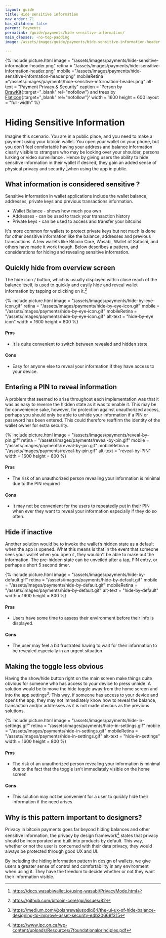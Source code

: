 ```yaml
---
layout: guide
title: Hide sensitive information
nav_order: 71
has_children: false
parent: Payments
permalink: /guide/payments/hide-sensitive-information/
main_classes: -no-top-padding
image: /assets/images/guide/payments/hide-sensitive-information-header.png

---
```

<!--

Editor's notes

This page provides an overview to a few patterns that can be incorporated by wallets to hide users sensitive information.

Illustration sources

- https://www.figma.com/file/TGJ8VxZOQ65In8kCir6eQt/Hide-sensitive-information-illustration?node-id=0%3A1
-->

{% include picture.html
   image = "/assets/images/payments/hide-sensitive-information-header.png"
   retina = "/assets/images/payments/hide-sensitive-information-header.png"
   mobile ="/assets/images/payments/hide-sensitive-information-header.png"
   mobileRetina ="/assets/images/payments/hide-sensitive-information-header.png"
   alt-text = "Payment Privacy & Security"
   caption = 'Person by [DrawKit](https://www.drawkit.io/illustrations/mobile-article-colour){:target="_blank" rel="nofollow"} and trees by [Flaticon](https://www.flaticon.com/free-icon/tree-with-many-leaves_25267){:target="_blank" rel="nofollow"}'
   width = 1600
   height = 600
   layout = "full-width"
%}

# Hiding Sensitive Information

Imagine this scenario. You are in a public place, and you need to make a payment using your bitcoin wallet. You open your wallet on your phone, but you don’t feel comfortable having your address and balance information clearly visible to strangers who may be looking over your shoulder, persons lurking or video surveillance . Hence by giving users the ability to hide sensitive information in their wallet if desired, they gain an added sense of physical privacy and security [^3]when using the app in public.

## What information is considered sensitive ?

Sensitive information in wallet applications include the wallet balance, addresses, private keys and previous transactions information. 
- Wallet Balance - shows how much you own
- Addresses - can be used to track your transaction history
- Private keys - can be used to access and transfer your bitcoins

It's more common for wallets to protect private keys but not much is done for other sensitive information like the balance, addresses and previous transactions. A few wallets like Bitcoin Core, Wasabi, Wallet of Satoshi, and others have made it work though. Below describes a pattern, and considerations for hiding and revealing sensitive information.

## Quickly hide from overview screen

The hide icon / button, which is usually displayed within close reach of the balance itself, is used to quickly and easily hide and reveal wallet information by tapping or clicking on it.[^2]

{% include picture.html
   image = "/assets/images/payments/hide-by-eye-icon.gif"
   retina = "/assets/images/payments/hide-by-eye-icon.gif"
   mobile = "/assets/images/payments/hide-by-eye-icon.gif"
   mobileRetina = "/assets/images/payments/hide-by-eye-icon.gif"
   alt-text = "hide-by-eye icon"
   width = 1600
   height = 800
%}

#### Pros

- It is quite convenient to switch between revealed and hidden state

#### Cons

- Easy for anyone else to reveal your information if they have access to your device.


## Entering a PIN to reveal information

A problem that seemed to arise throughout each implementation was that it was as easy to reverse the hidden state as it was to enable it. This may be for convenience sake, however, for protection against unauthorized access, perhaps you should only be able to unhide your information if a PIN or password has been entered. This could therefore reaffirm the identity of the wallet owner for extra security.

{% include picture.html
   image = "/assets/images/payments/reveal-by-pin.gif"
   retina = "/assets/images/payments/reveal-by-pin.gif"
   mobile = "/assets/images/payments/reveal-by-pin.gif"
   mobileRetina = "/assets/images/payments/reveal-by-pin.gif"
   alt-text = "reveal-by-PIN"
   width = 1600
   height = 800
%}

#### Pros

- The risk of an unauthorized person revealing your information is minimal due to the PIN required

#### Cons

- It may not be convenient for the users to repeatedly put in their PIN when ever they want to reveal your information especially if they do so often.

  

##  Hide if inactive 

Another solution would be to invoke the wallet’s hidden state as a default when the app is opened. What this means is that in the event that someone sees your wallet when you open it, they wouldn't be able to make out the information. The pre-hidden state can be unveiled  after a tap, PIN entry, or perhaps a short 5 second timer.

{% include picture.html
   image = "/assets/images/payments/hide-by-default.gif"
   retina = "/assets/images/payments/hide-by-default.gif"
   mobile = "/assets/images/payments/hide-by-default.gif"
   mobileRetina = "/assets/images/payments/hide-by-default.gif"
   alt-text = "hide-by-default"
   width = 1600
   height = 800
%}

#### Pros

- Users have some time to assess their environment before their info is displayed.

#### Cons

- The user may feel a bit frustrated having to wait for their information to be revealed especially in an urgent situation

## Making the toggle less obvious

Having the show/hide button right on the main screen make things quite obvious for someone who has access to your device to press unhide. A solution would be to move the hide toggle away from the home screen and into the app settings[^1]. This way, if someone has access to your device and opens the app, they may not immediately know how to reveal the balance, transaction and/or addresses as it is not made obvious as the previous solutions.

{% include picture.html
   image = "/assets/images/payments/hide-in-settings.gif"
   retina = "/assets/images/payments/hide-in-settings.gif"
   mobile = "/assets/images/payments/hide-in-settings.gif"
   mobileRetina = "/assets/images/payments/hide-in-settings.gif"
   alt-text = "hide-in-settings"
   width = 1600
   height = 800
%}

#### Pros

- The risk of an unauthorized person revealing your information is minimal due to the fact that the toggle isn't immediately visible on the home screen

#### Cons

- This solution may not be convenient for a user to quickly hide their information if the need arises.

  

## Why is this pattern important to designers?

Privacy in bitcoin payments goes far beyond hiding balances and other sensitive information, the privacy by design framework[^4] states that privacy should be incorporated and built into products by default. This way, whether or not the user is concerned with their data privacy, they would always be protected through good UX and UI.

By including the hiding information pattern in design of wallets, we give users a greater sense of control and comfortability in any environment when using it. They have the freedom to decide whether or not they want their information visible.

[^1]: https://medium.com/@olanrewajusodiq64/the-ui-ux-of-hide-balance-designing-to-improve-asset-security-e4b20668f315
[^2]:  https://github.com/bitcoin-core/gui/issues/82
[^3]: https://docs.wasabiwallet.io/using-wasabi/PrivacyMode.html
[^4]: https://www.ipc.on.ca/wp-content/uploads/Resources/7foundationalprinciples.pdf

